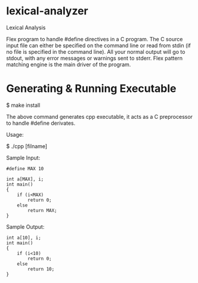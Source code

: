 # lexical-analyzer
Lexical Analysis

Flex program to handle #define directives in a C program. The C source input file can either be specified on the command line or read from stdin (if no file is specified in the command line). All your normal output will go to stdout, with any error messages or warnings sent to stderr. Flex pattern matching engine is the main driver of the program.


# Generating & Running Executable

$ make install

The above command generates cpp executable, it acts as a C preprocessor to handle #define derivates. 

Usage:

$ ./cpp [filname]

Sample Input:
~~~~~~~~~~~~~
#define MAX 10

int a[MAX], i;
int main()
{
	if (i<MAX)
		return 0;
	else
		return MAX;
}
~~~~~~~~~~~~~
Sample Output:
~~~~~~~~~~~~~
int a[10], i;
int main()
{
	if (i<10)
		return 0;
	else
		return 10;
}
